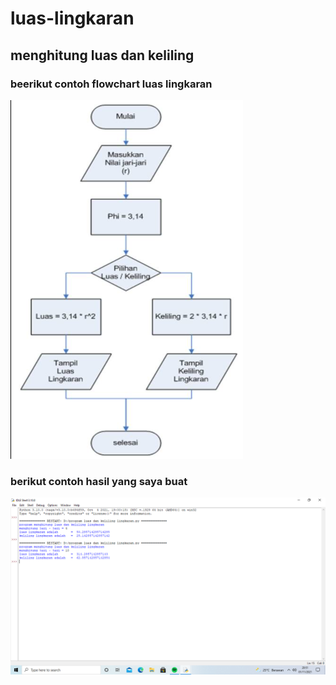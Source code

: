 # luas-lingkaran
## menghitung luas dan keliling 
### beerikut contoh flowchart luas lingkaran
![gambar1](ss/ss.png)
### berikut contoh hasil yang saya buat
![gambar2](ss/ss2.png)